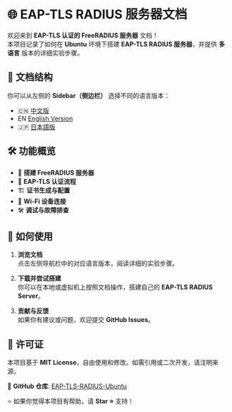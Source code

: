 # 🌐 EAP-TLS RADIUS 服务器文档

欢迎来到 **EAP-TLS 认证的 FreeRADIUS 服务器** 文档！  
本项目记录了如何在 **Ubuntu** 环境下搭建 **EAP-TLS RADIUS 服务器**，并提供 **多语言** 版本的详细实验步骤。

## 📖 文档结构
你可以从左侧的 **Sidebar（侧边栏）** 选择不同的语言版本：
- 🇨🇳 [中文版](EAP-TLS-RADIUS-Ubuntu-Full.md)
- EN [English Version](EAP-TLS-RADIUS-Ubuntu-Full-en.md)
- 🇯🇵 [日本語版](EAP-TLS-RADIUS-Ubuntu-Full-ja.md)

## 🛠 功能概览
- 📡 **搭建 FreeRADIUS 服务器**
- 🔐 **EAP-TLS 认证流程**
- 🏗 **证书生成与配置**
- 📶 **Wi-Fi 设备连接**
- 🛠 **调试与故障排查**

## 🚀 如何使用
1. **浏览文档**  
   点击左侧导航栏中的对应语言版本，阅读详细的实验步骤。

2. **下载并尝试搭建**  
   你可以在本地或虚拟机上按照文档操作，搭建自己的 **EAP-TLS RADIUS Server**。

3. **贡献与反馈**  
   如果你有建议或问题，欢迎提交 **GitHub Issues**。

## 📜 许可证
本项目基于 **MIT License**，自由使用和修改。如需引用或二次开发，请注明来源。

📌 **GitHub 仓库**: [EAP-TLS-RADIUS-Ubuntu](https://github.com/yangxir/EAP-TLS-RADIUS-Docs)

⭐ 如果你觉得本项目有帮助，请 **Star ⭐** 支持！
